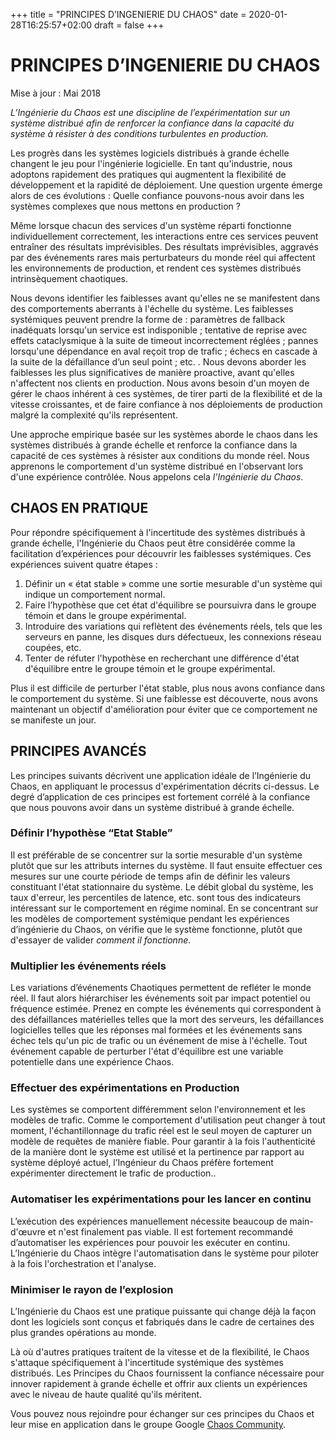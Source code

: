+++
title = "PRINCIPES D’INGENIERIE DU CHAOS"
date = 2020-01-28T16:25:57+02:00
draft = false
+++

# PRINCIPES D’INGENIERIE DU CHAOS
Mise à jour : Mai 2018

*L’Ingénierie du Chaos est une discipline de l’expérimentation sur un système distribué afin de renforcer la confiance dans la capacité du système à résister à des conditions turbulentes en production.*

Les progrès dans les systèmes logiciels distribués à grande échelle changent le jeu pour l'ingénierie logicielle. En tant qu'industrie, nous adoptons rapidement des pratiques qui augmentent la flexibilité de développement et la rapidité de déploiement. Une question urgente émerge alors de ces évolutions : Quelle confiance pouvons-nous avoir dans les systèmes complexes que nous mettons en production ?

Même lorsque chacun des services d'un système réparti fonctionne individuellement correctement, les interactions entre ces services peuvent entraîner des résultats imprévisibles. Des résultats imprévisibles, aggravés par des événements rares mais perturbateurs du monde réel qui affectent les environnements de production, et rendent ces systèmes distribués intrinsèquement chaotiques.

Nous devons identifier les faiblesses avant qu'elles ne se manifestent dans des comportements aberrants à l'échelle du système. Les faiblesses systémiques peuvent prendre la forme de : paramètres de fallback inadéquats lorsqu'un service est indisponible ; tentative de reprise avec effets cataclysmique à la suite de timeout incorrectement réglées ; pannes lorsqu'une dépendance en aval reçoit trop de trafic ; échecs en cascade à la suite de la défaillance d’un seul point ; etc. .  Nous devons aborder les faiblesses les plus significatives de manière proactive, avant qu'elles n'affectent nos clients en production. Nous avons besoin d'un moyen de gérer le chaos inhérent à ces systèmes, de tirer parti de la flexibilité et de la vitesse croissantes, et de faire confiance à nos déploiements de production malgré la complexité qu'ils représentent.

Une approche empirique basée sur les systèmes aborde le chaos dans les systèmes distribués à grande échelle et renforce la confiance dans la capacité de ces systèmes à résister aux conditions du monde réel. Nous apprenons le comportement d'un système distribué en l'observant lors d'une expérience contrôlée. Nous appelons cela *l'Ingénierie du Chaos*.


## CHAOS EN PRATIQUE

Pour répondre spécifiquement à l'incertitude des systèmes distribués à grande échelle, l'Ingénierie du Chaos peut être considérée comme la facilitation d’expériences pour découvrir les faiblesses systémiques. Ces expériences suivent quatre étapes :

1. Définir un « état stable » comme une sortie mesurable d'un système qui indique un comportement normal.
2. Faire l’hypothèse que cet état d'équilibre se poursuivra dans le groupe témoin et dans le groupe expérimental.
3. Introduire des variations qui reflètent des événements réels, tels que les serveurs en panne, les disques durs défectueux, les connexions réseau coupées, etc.
4. Tenter de réfuter l'hypothèse en recherchant une différence d'état d'équilibre entre le groupe témoin et le groupe expérimental.

Plus il est difficile de perturber l'état stable, plus nous avons confiance dans le comportement du système. Si une faiblesse est découverte, nous avons maintenant un objectif d'amélioration pour éviter que ce comportement ne se manifeste un jour.

## PRINCIPES AVANCÉS

Les principes suivants décrivent une application idéale de l’Ingénierie du Chaos, en appliquant le processus d'expérimentation décrits ci-dessus. Le degré d’application de ces principes est fortement corrélé à la confiance que nous pouvons avoir dans un système distribué à grande échelle.

### Définir l’hypothèse “Etat Stable” 

Il est préférable de se concentrer sur la sortie mesurable d'un système plutôt que sur les attributs internes du système. Il faut ensuite effectuer ces mesures sur une courte période de temps afin de définir les valeurs constituant l'état stationnaire du système. Le débit global du système, les taux d'erreur, les percentiles de latence, etc. sont tous des indicateurs intéressant sur le comportement en régime nominal. En se concentrant sur les modèles de comportement systémique pendant les expériences d’ingénierie du Chaos, on vérifie que le système fonctionne, plutôt que d'essayer de valider *comment il fonctionne*.

### Multiplier les événements réels

Les variations d’événements Chaotiques permettent de refléter le monde réel. Il faut alors hiérarchiser les événements soit par impact potentiel ou fréquence estimée. Prenez en compte les événements qui correspondent à des défaillances matérielles telles que la mort des serveurs, les défaillances logicielles telles que les réponses mal formées et les événements sans échec tels qu'un pic de trafic ou un événement de mise à l'échelle. Tout événement capable de perturber l'état d'équilibre est une variable potentielle dans une expérience Chaos.

### Effectuer des expérimentations en Production

Les systèmes se comportent différemment selon l'environnement et les modèles de trafic. Comme le comportement d'utilisation peut changer à tout moment, l'échantillonnage du trafic réel est le seul moyen de capturer un modèle de requêtes de manière fiable. Pour garantir à la fois l'authenticité de la manière dont le système est utilisé et la pertinence par rapport au système déployé actuel, l’Ingénieur du Chaos préfère fortement expérimenter directement le trafic de production..

### Automatiser les expérimentations pour les lancer en continu

L’exécution des expériences manuellement nécessite beaucoup de main-d'œuvre et n'est finalement pas viable. Il est fortement recommandé d’automatiser les expériences pour pouvoir les exécuter en continu. L’Ingénierie du Chaos intègre l'automatisation dans le système pour piloter à la fois l'orchestration et l'analyse.

### Minimiser le rayon de l’explosion

L’Ingénierie du Chaos est une pratique puissante qui change déjà la façon dont les logiciels sont conçus et fabriqués dans le cadre de certaines des plus grandes opérations au monde. 

Là où d'autres pratiques traitent de la vitesse et de la flexibilité, le Chaos s'attaque spécifiquement à l'incertitude systémique des systèmes distribués. Les Principes du Chaos fournissent la confiance nécessaire pour innover rapidement à grande échelle et offrir aux clients un expériences avec le niveau de haute qualité qu'ils méritent.

Vous pouvez nous rejoindre pour échanger sur ces principes du Chaos et leur mise en application dans le groupe Google [Chaos Community](https://groups.google.com/forum/#!forum/chaos-community).
